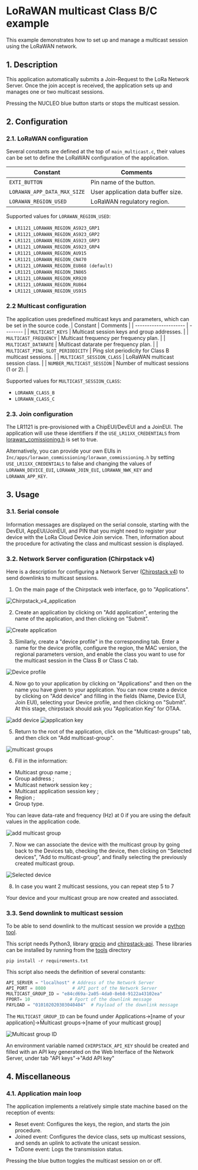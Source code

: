 # LoRaWAN multicast Class B/C example

This example demonstrates how to set up and manage a multicast session using the LoRaWAN network.

## 1. Description

This application automatically submits a Join-Request to the LoRa Network Server. Once the join accept is received, the application sets up and manages one or two multicast sessions.

Pressing the NUCLEO blue button starts or stops the multicast session.

## 2. Configuration 

### 2.1. LoRaWAN configuration

Several constants are defined at the top of `main_multicast.c`, their values can be set to define the LoRaWAN configuration of the application.

| Constant              | Comments |
| --------------------- | -------- |
| `EXTI_BUTTON` | Pin name of the button. |
| `LORAWAN_APP_DATA_MAX_SIZE` | User application data buffer size. |
| `LORAWAN_REGION_USED` | LoRaWAN regulatory region. |

Supported values for `LORAWAN_REGION_USED`:

* `LR1121_LORAWAN_REGION_AS923_GRP1`
* `LR1121_LORAWAN_REGION_AS923_GRP2`
* `LR1121_LORAWAN_REGION_AS923_GRP3`
* `LR1121_LORAWAN_REGION_AS923_GRP4`
* `LR1121_LORAWAN_REGION_AU915`
* `LR1121_LORAWAN_REGION_CN470`
* `LR1121_LORAWAN_REGION_EU868 (default)`
* `LR1121_LORAWAN_REGION_IN865`
* `LR1121_LORAWAN_REGION_KR920`
* `LR1121_LORAWAN_REGION_RU864`
* `LR1121_LORAWAN_REGION_US915`

### 2.2 Multicast configuration

The application uses predefined multicast keys and parameters, which can be set in the source code.
| Constant              | Comments |
| --------------------- | -------- |
| `MULTICAST_KEYS` | Multicast session keys and group addresses. |
| `MULTICAST_FREQUENCY` | Multicast frequency per frequency plan. |
| `MULTICAST_DATARATE` | Multicast datarate per frequency plan. |
| `MULTICAST_PING_SLOT_PERIODICITY` | Ping slot periodicity for Class B multicast sessions. |
| `MULTICAST_SESSION_CLASS` | LoRaWAN multicast session class. |
| `NUMBER_MULTICAST_SESSION` | Number of multicast sessions (1 or 2). |

Supported values for `MULTICAST_SESSION_CLASS`:

* `LORAWAN_CLASS_B`
* `LORAWAN_CLASS_C`

### 2.3. Join configuration

The LR1121 is pre-provisioned with a ChipEUI/DevEUI and a JoinEUI. The application will use these identifiers if the `USE_LR11XX_CREDENTIALS` from [lorawan_comissioning.h](Inc/apps/lorawan_commissioning/lorawan_commissioning.h) is set to true. 

Alternatively, you can provide your own EUIs in `Inc/apps/lorawan_commissioning/lorawan_commissioning.h` by setting `USE_LR11XX_CREDENTIALS` to false and changing the values of `LORAWAN_DEVICE_EUI`, `LORAWAN_JOIN_EUI`, `LORAWAN_NWK_KEY` and `LORAWAN_APP_KEY`.

## 3. Usage

### 3.1. Serial console

Information messages are displayed on the serial console, starting with the DevEUI, AppEUI/JoinEUI, and PIN that you might need to register your device with the LoRa Cloud Device Join service.
Then, information about the procedure for activating the class and multicast session is displayed.  

### 3.2. Network Server configuration (Chirpstack v4)


Here is a description for configuring a Network Server ([Chirpstack v4](https://www.chirpstack.io/docs/index.html)) to send downlinks to multicast sessions.

1. On the main page of the Chirpstack web interface, go to "Applications".

![Chirpstack_v4_application](doc/chirpstack_v4_appli.PNG)

2. Create an application by clicking on "Add application", entering the name of the application, and then clicking on "Submit".

![Create application](doc/multicast_application.PNG)


3. Similarly, create a "device profile" in the corresponding tab. Enter a name for the device profile, configure the region, the MAC version, the regional parameters version, and enable the class you want to use for the multicast session in the Class B or Class C tab.

![Device profile](doc/device-profile.PNG)

4. Now go to your application by clicking on "Applications" and then on the name you have given to your application. You can now create a device by clicking on "Add device" and filling in the fields (Name, Device EUI, Join EUI), selecting your Device profile, and then clicking on "Submit". At this stage, chirpstack should ask you "Application Key" for OTAA.

![add device](doc/add-device.PNG)
![application key](doc/otaa-application-key.PNG)

5. Return to the root of the application, click on the "Multicast-groups" tab, and then click on "Add multicast-group".

![multicast groups](doc/multicast-group.PNG)

6. Fill in the information:

- Multicast group name ;
- Group address ;
- Multicast network session key ;
- Multicast application session key ;
- Region ;
- Group type.

You can leave data-rate and frequency (Hz) at 0 if you are using the default values in the application code.

![add multicast group](doc/add-multicast-group.PNG)

7. Now we can associate the device with the multicast group by going back to the Devices tab, checking the device, then clicking on "Selected devices", "Add to multicast-group", and finally selecting the previously created multicast group.

![Selected device](doc/selected-device.PNG)

8. In case you want 2 multicast sessions, you can repeat step 5 to 7

Your device and your multicast group are now created and associated.

### 3.3. Send downlink to multicast session

To be able to send downlink to the multicast session we provide a [python tool](../tools/chirpstack-downlink-multicast.py).

This script needs Python3, library [grpcio](https://pypi.org/project/grpcio/) and [chirpstack-api](https://pypi.org/project/chirpstack-api/). These libraries can be installed by running from the [tools](../tools/) directory

```
pip install -r requirements.txt
```

This script also needs the definition of several constants:

``` python
API_SERVER = "localhost" # Address of the Network Server
API_PORT = 8080          # API port of the Network Server
MULTICAST_GROUP_ID = "e84cd69a-2a05-4da0-8eb8-9122a43102ea"
FPORT= 10               # Fport of the downlink message
PAYLOAD = "010102020303040404"  # Payload of the downlink message
```



The `MULTICAST_GROUP_ID` can be found under Applications->[name of your application]->Multicast groups->[name of your multicast group]

![Multicast group ID](doc/multicast-group-id.PNG)

An environment variable named `CHIRPSTACK_API_KEY` should be created and filled with an API key generated on the Web Interface of the Network Server, under tab "API keys"->"Add API key"

## 4. Miscellaneous

### 4.1. Application main loop

The application implements a relatively simple state machine based on the reception of events:

- Reset event: Configures the keys, the region, and starts the join procedure.
- Joined event: Configures the device class, sets up multicast sessions, and sends an uplink to activate the unicast session.
- TxDone event: Logs the transmission status.

Pressing the blue button toggles the multicast session on or off.

